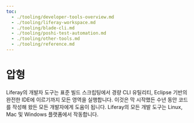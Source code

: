 ```yaml
---
toc:
  - ./tooling/developer-tools-overview.md
  - ./tooling/liferay-workspace.md
  - ./tooling/blade-cli.md
  - ./tooling/poshi-test-automation.md
  - ./tooling/other-tools.md
  - ./tooling/reference.md
---
```

# 압형

Liferay의 개발자 도구는 표준 빌드 스크립팅에서 경량 CLI 유틸리티, Eclipse 기반의 완전한 IDE에 이르기까지 모든 영역을 실행합니다. 이것은 막 시작했든 수년 동안 코드를 작성해 왔든 모든 개발자에게 도움이 됩니다. Liferay의 모든 개발 도구는 Linux, Mac 및 Windows 플랫폼에서 작동합니다.

